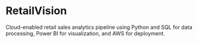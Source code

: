 # RetailVision
Cloud-enabled retail sales analytics pipeline using Python and SQL for data processing, Power BI for visualization, and AWS for deployment.

